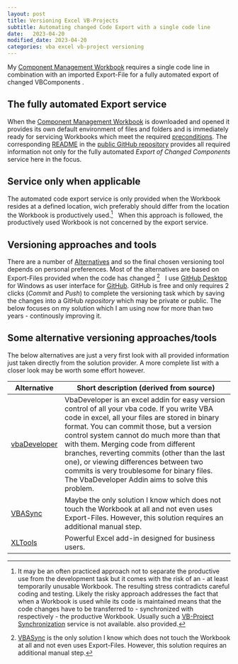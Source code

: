 ```yaml
---
layout: post
title: Versioning Excel VB-Projects
subtitle: Automating changed Code Export with a single code line
date:   2023-04-20
modified_date: 2023-04-20
categories: vba excel vb-project versioning
---
```

My [Component Management Workbook][7] requires a single code line in combination with an imported Export-File for a fully automated export of changed VBComponents .
<!--more-->
## The fully automated Export service
When the [Component Management Workbook][7] is downloaded and opened it provides its own default environment of files and folders and is immediately ready for servicing Workbooks which meet the required [preconditions][10]. The corresponding [README][8] in the [public GitHub repository][9] provides all required information not only for the fully automated _Export of Changed Components_ service here in the focus. 

## Service only when applicable
The automated code export service is only provided when the Workbook resides at a defined location, wich preferably should differ from the location the Workbook is productively used.[^1] &nbsp; When this approach is followed, the productively used Workbook is not concerned by the export service. 

## Versioning approaches and tools
There are a number of [Alternatives](#alternatives-some) and so the final chosen versioning tool depends on personal preferences. Most of the alternatives are based on Export-Files provided when the code has changed [^2] &nbsp; I use [GitHub Desktop][3] for Windows as user interface for [GitHub][2]. GitHub is free and only requires 2 clicks (_Commit_ and _Push_) to complete the versioning task which by saving the changes into a GitHub _repository_ which may be private or public. The below focuses on my solution which I am using now for more than two years - continously improving it.

[^1]: It may be an often practiced approach not to separate the productive use from the development task but it comes with the risk of an - at least  temporarily unusable Workbook. The resulting stress contradicts careful coding and testing. Likely the risky approach addresses the fact that when a Workbook is used while its code is maintained means that the code changes have to be transferred to - synchronized with respectively - the productive Workbook. Usually such a [VB-Project Synchronization][4] service is not available. also provided.

## Some alternative versioning approaches/tools
The below alternatives are just a very first look with all provided information just taken directly from the solution provider. A more complete list with a closer look may be worth some effort however. 

| Alternative | Short description (derived from source) |
|------------------|-------------------|
|[vbaDeveloper][5] | VbaDeveloper is an excel addin for easy version control of all your vba code. If you write VBA code in excel, all your files are stored in binary format. You can commit those, but a version control system cannot do much more than that with them. Merging code from different branches, reverting commits (other than the last one), or viewing differences between two commits is very troublesome for binary files. The VbaDeveloper Addin aims to solve this problem.|
|[VBASync][1]      | Maybe the only solution I know which does not touch the Workbook at all and not even uses Export-Files. However, this solution requires an additional manual step.|
| [XLTools][6]     | Powerful Excel add-in designed for business users.|

[^2]: [VBASync][1] is the only solution I know which does not touch the Workbook at all and not even uses Export-Files. However, this solution requires an additional manual step.

[1]: https://github.com/chelh/VBASync
[2]: https://github.com
[3]: https://docs.github.com/en/desktop/installing-and-configuring-github-desktop/installing-and-authenticating-to-github-desktop/installing-github-desktop
[4]: https://github.com/warbe-maker/Common-VBA-Excel-Component-Management-Services/blob/master/README.md?#synchronize-vb-project
[5]: https://github.com/hilkoc/vbaDeveloper
[6]: https://xltools.net/
[7]: https://github.com/warbe-maker/Common-VBA-Excel-Component-Management-Services/blob/master/CompMan.xlsb?raw=true
[8]: https://github.com/warbe-maker/Common-VBA-Excel-Component-Management-Services/blob/master/README.md
[9]: https://github.com/warbe-maker/Common-VBA-Excel-Component-Management-Services
[10]: https://github.com/warbe-maker/Common-VBA-Excel-Component-Management-Services/blob/master/README.md#enabling-the-services-serviced-or-not-serviced
